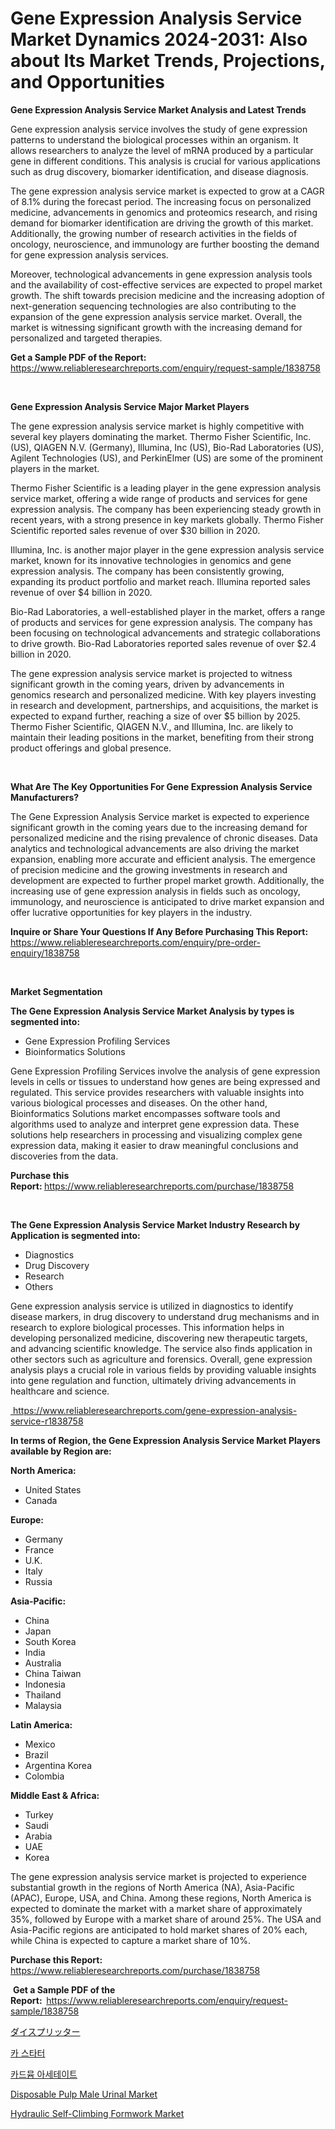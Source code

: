 <p><h1>Gene Expression Analysis Service Market Dynamics 2024-2031: Also about Its Market Trends, Projections, and Opportunities</h1></p><p><strong>Gene Expression Analysis Service Market Analysis and Latest Trends</strong></p>
<p><p>Gene expression analysis service involves the study of gene expression patterns to understand the biological processes within an organism. It allows researchers to analyze the level of mRNA produced by a particular gene in different conditions. This analysis is crucial for various applications such as drug discovery, biomarker identification, and disease diagnosis.</p><p>The gene expression analysis service market is expected to grow at a CAGR of 8.1% during the forecast period. The increasing focus on personalized medicine, advancements in genomics and proteomics research, and rising demand for biomarker identification are driving the growth of this market. Additionally, the growing number of research activities in the fields of oncology, neuroscience, and immunology are further boosting the demand for gene expression analysis services.</p><p>Moreover, technological advancements in gene expression analysis tools and the availability of cost-effective services are expected to propel market growth. The shift towards precision medicine and the increasing adoption of next-generation sequencing technologies are also contributing to the expansion of the gene expression analysis service market. Overall, the market is witnessing significant growth with the increasing demand for personalized and targeted therapies.</p></p>
<p><strong>Get a Sample PDF of the Report:&nbsp;</strong> <a href="https://www.reliableresearchreports.com/enquiry/request-sample/1838758">https://www.reliableresearchreports.com/enquiry/request-sample/1838758</a></p>
<p>&nbsp;</p>
<p><strong>Gene Expression Analysis Service Major Market Players</strong></p>
<p><p>The gene expression analysis service market is highly competitive with several key players dominating the market. Thermo Fisher Scientific, Inc. (US), QIAGEN N.V. (Germany), Illumina, Inc (US), Bio-Rad Laboratories (US), Agilent Technologies (US), and PerkinElmer (US) are some of the prominent players in the market.</p><p>Thermo Fisher Scientific is a leading player in the gene expression analysis service market, offering a wide range of products and services for gene expression analysis. The company has been experiencing steady growth in recent years, with a strong presence in key markets globally. Thermo Fisher Scientific reported sales revenue of over $30 billion in 2020.</p><p>Illumina, Inc. is another major player in the gene expression analysis service market, known for its innovative technologies in genomics and gene expression analysis. The company has been consistently growing, expanding its product portfolio and market reach. Illumina reported sales revenue of over $4 billion in 2020.</p><p>Bio-Rad Laboratories, a well-established player in the market, offers a range of products and services for gene expression analysis. The company has been focusing on technological advancements and strategic collaborations to drive growth. Bio-Rad Laboratories reported sales revenue of over $2.4 billion in 2020.</p><p>The gene expression analysis service market is projected to witness significant growth in the coming years, driven by advancements in genomics research and personalized medicine. With key players investing in research and development, partnerships, and acquisitions, the market is expected to expand further, reaching a size of over $5 billion by 2025. Thermo Fisher Scientific, QIAGEN N.V., and Illumina, Inc. are likely to maintain their leading positions in the market, benefiting from their strong product offerings and global presence.</p></p>
<p>&nbsp;</p>
<p><strong>What Are The Key Opportunities For Gene Expression Analysis Service Manufacturers?</strong></p>
<p><p>The Gene Expression Analysis Service market is expected to experience significant growth in the coming years due to the increasing demand for personalized medicine and the rising prevalence of chronic diseases. Data analytics and technological advancements are also driving the market expansion, enabling more accurate and efficient analysis. The emergence of precision medicine and the growing investments in research and development are expected to further propel market growth. Additionally, the increasing use of gene expression analysis in fields such as oncology, immunology, and neuroscience is anticipated to drive market expansion and offer lucrative opportunities for key players in the industry.</p></p>
<p><strong>Inquire or Share Your Questions If Any Before Purchasing This Report:</strong> <a href="https://www.reliableresearchreports.com/enquiry/pre-order-enquiry/1838758">https://www.reliableresearchreports.com/enquiry/pre-order-enquiry/1838758</a></p>
<p>&nbsp;</p>
<p><strong>Market Segmentation</strong></p>
<p><strong>The Gene Expression Analysis Service Market Analysis by types is segmented into:</strong></p>
<p><ul><li>Gene Expression Profiling Services</li><li>Bioinformatics Solutions</li></ul></p>
<p><p>Gene Expression Profiling Services involve the analysis of gene expression levels in cells or tissues to understand how genes are being expressed and regulated. This service provides researchers with valuable insights into various biological processes and diseases. On the other hand, Bioinformatics Solutions market encompasses software tools and algorithms used to analyze and interpret gene expression data. These solutions help researchers in processing and visualizing complex gene expression data, making it easier to draw meaningful conclusions and discoveries from the data.</p></p>
<p><strong>Purchase this Report:&nbsp;</strong><a href="https://www.reliableresearchreports.com/purchase/1838758">https://www.reliableresearchreports.com/purchase/1838758</a></p>
<p>&nbsp;</p>
<p><strong>The Gene Expression Analysis Service Market Industry Research by Application is segmented into:</strong></p>
<p><ul><li>Diagnostics</li><li>Drug Discovery</li><li>Research</li><li>Others</li></ul></p>
<p><p>Gene expression analysis service is utilized in diagnostics to identify disease markers, in drug discovery to understand drug mechanisms and in research to explore biological processes. This information helps in developing personalized medicine, discovering new therapeutic targets, and advancing scientific knowledge. The service also finds application in other sectors such as agriculture and forensics. Overall, gene expression analysis plays a crucial role in various fields by providing valuable insights into gene regulation and function, ultimately driving advancements in healthcare and science.</p></p>
<p><a href="https://www.reliableresearchreports.com/gene-expression-analysis-service-r1838758">&nbsp;https://www.reliableresearchreports.com/gene-expression-analysis-service-r1838758</a></p>
<p><strong>In terms of Region, the Gene Expression Analysis Service Market Players available by Region are:</strong></p>
<p>
    <p> <strong> North America: </strong>
        <ul>
            <li>United States</li>
            <li>Canada</li>
        </ul>
        </p> 
    <p> <strong> Europe: </strong>
        <ul>
            <li>Germany</li>
            <li>France</li>
            <li>U.K.</li>
            <li>Italy</li>
            <li>Russia</li>
        </ul>
        </p> 
    <p> <strong> Asia-Pacific: </strong>
        <ul>
            <li>China</li>
            <li>Japan</li>
            <li>South Korea</li>
            <li>India</li>
            <li>Australia</li>
            <li>China Taiwan</li>
            <li>Indonesia</li>
            <li>Thailand</li>
            <li>Malaysia</li>
        </ul>
        </p> 
    <p> <strong> Latin America: </strong>
        <ul>
            <li>Mexico</li>
            <li>Brazil</li>
            <li>Argentina Korea</li>
            <li>Colombia</li>
        </ul>
        </p> 
    <p> <strong> Middle East & Africa: </strong>
        <ul>
            <li>Turkey</li>
            <li>Saudi</li>
            <li>Arabia</li>
            <li>UAE</li>
            <li>Korea</li>
        </ul>
    </p>
    </p>
<p><p>The gene expression analysis service market is projected to experience substantial growth in the regions of North America (NA), Asia-Pacific (APAC), Europe, USA, and China. Among these regions, North America is expected to dominate the market with a market share of approximately 35%, followed by Europe with a market share of around 25%. The USA and Asia-Pacific regions are anticipated to hold market shares of 20% each, while China is expected to capture a market share of 10%.</p></p>
<p><strong>Purchase this Report: </strong><a href="https://www.reliableresearchreports.com/purchase/1838758">https://www.reliableresearchreports.com/purchase/1838758</a></p>
<p>&nbsp;<strong>Get a Sample PDF of the Report:&nbsp;&nbsp;</strong><a href="https://www.reliableresearchreports.com/enquiry/request-sample/1838758">https://www.reliableresearchreports.com/enquiry/request-sample/1838758</a></p>
<p><strong></strong></p>
<p><p><a href="https://github.com/oqoeusbvpadwjs08/Market-Research-Report-List-2/blob/main/459867962291.md">ダイスプリッター</a></p><p><a href="https://medium.com/@genius6587678/%EC%9E%90%EB%8F%99%EC%B0%A8-%EC%8A%A4%ED%83%80%ED%84%B0-%EC%8B%9C%EC%9E%A5-%EC%A1%B0%EC%82%AC-%EB%B3%B4%EA%B3%A0%EC%84%9C-%EA%B7%B8-%EC%97%AD%EC%82%AC-%EB%B0%8F-2024%EB%85%84%EB%B6%80%ED%84%B0-2031%EB%85%84%EA%B9%8C%EC%A7%80%EC%9D%98-%EC%98%88%EC%B8%A1-d359d9dd5678">카 스타터</a></p><p><a href="https://medium.com/@fly879567/%EC%B9%B4%EB%93%9C%EB%AE%B4-%EC%95%84%EC%84%B8%ED%85%8C%EC%9D%B4%ED%8A%B8-%EC%8B%9C%EC%9E%A5-%EB%B6%84%EC%84%9D-%EA%B8%80%EB%A1%9C%EB%B2%8C-%EC%82%B0%EC%97%85-%EC%A0%84%EB%A7%9D-%EB%B0%8F-%EC%98%88%EC%B8%A1-2024%EB%85%84%EB%B6%80%ED%84%B0-2031%EB%85%84-86c2cc3a9ea3">카드뮴 아세테이트</a></p><p><a href="https://www.linkedin.com/pulse/disposable-pulp-male-urinal-market-size-trends-complete-mat1c?trackingId=EPdGYEPkSc3hB7W1%2Fr6fXw%3D%3D">Disposable Pulp Male Urinal Market</a></p><p><a href="https://www.linkedin.com/pulse/hydraulic-self-climbing-formwork-market-exploring-share-trends-e2xye?trackingId=8TPVuzOlZ4%2B0XlVLtJ8kBQ%3D%3D">Hydraulic Self-Climbing Formwork Market</a></p></p>